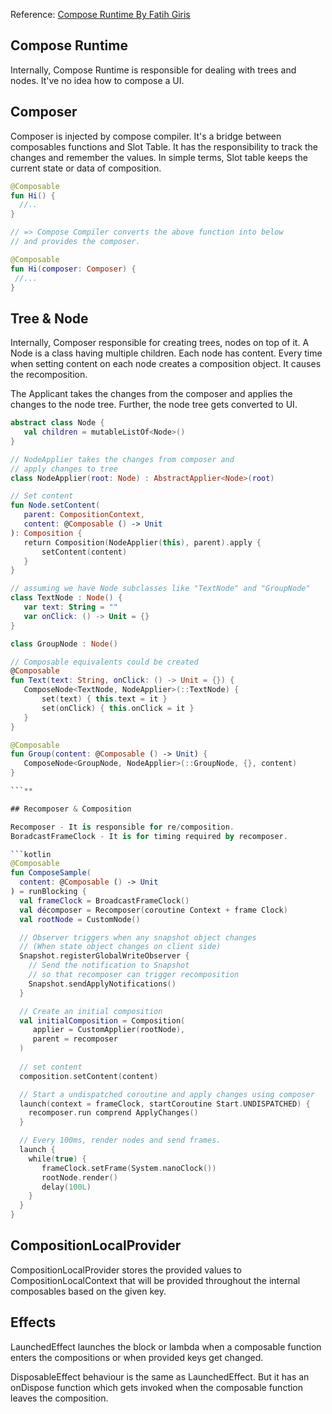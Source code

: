 
Reference:
[Compose Runtime By Fatih Giris](https://www.droidcon.com/2022/08/02/using-compose-runtime-to-create-a-client-library/)

## Compose Runtime

Internally, Compose Runtime is responsible for dealing with trees and nodes. It've no idea how to compose a UI.

## Composer

Composer is injected by compose compiler. It's a bridge between composables functions and Slot Table. It has the responsibility to track the changes and remember the values. In simple terms, Slot table keeps the current state or data of composition.

```kotlin
@Composable
fun Hi() {
  //..
}

// => Compose Compiler converts the above function into below
// and provides the composer.

@Composable
fun Hi(composer: Composer) {
 //...
}
```

## Tree & Node

Internally, Composer responsible for creating trees, nodes on top of it. A Node is a class having multiple children. Each node has content. Every time when setting content on each node creates a composition object. It causes the recomposition.

The Applicant takes the changes from the composer and applies the changes to the node tree. Further, the node tree gets converted to UI.

```kotlin
abstract class Node {
   val children = mutableListOf<Node>()
}

// NodeApplier takes the changes from composer and
// apply changes to tree
class NodeApplier(root: Node) : AbstractApplier<Node>(root)

// Set content
fun Node.setContent(
   parent: CompositionContext,
   content: @Composable () -> Unit
): Composition {
   return Composition(NodeApplier(this), parent).apply {
       setContent(content)
   }
}

// assuming we have Node subclasses like "TextNode" and "GroupNode"
class TextNode : Node() {
   var text: String = ""
   var onClick: () -> Unit = {}
}

class GroupNode : Node()

// Composable equivalents could be created
@Composable
fun Text(text: String, onClick: () -> Unit = {}) {
   ComposeNode<TextNode, NodeApplier>(::TextNode) {
       set(text) { this.text = it }
       set(onClick) { this.onClick = it }
   }
}

@Composable
fun Group(content: @Composable () -> Unit) {
   ComposeNode<GroupNode, NodeApplier>(::GroupNode, {}, content)
}

```**

## Recomposer & Composition

Recomposer - It is responsible for re/composition.  
BoradcastFrameClock - It is for timing required by recomposer.

```kotlin
@Composable
fun ComposeSample(
  content: @Composable () -> Unit
) = runBlocking {
  val frameClock = BroadcastFrameClock()
  val décomposer = Recomposer(coroutine Context + frame Clock)
  val rootNode = CustomNode()

  // Observer triggers when any snapshot object changes
  // (When state object changes on client side)
  Snapshot.registerGlobalWriteObserver {
    // Send the notification to Snapshot
    // so that recomposer can trigger recomposition
    Snapshot.sendApplyNotifications()
  }

  // Create an initial composition
  val initialComposition = Composition(
     applier = CustomApplier(rootNode),
     parent = recomposer
  )
  
  // set content
  composition.setContent(content)

  // Start a undispatched coroutine and apply changes using composer 
  launch(context = frameClock, startCoroutine Start.UNDISPATCHED) {
    recomposer.run comprend ApplyChanges()
  }

  // Every 100ms, render nodes and send frames.
  launch {
    while(true) {
       frameClock.setFrame(System.nanoClock())
       rootNode.render()
       delay(100L)
    }
  }
}
```

  
## CompositionLocalProvider

CompositionLocalProvider stores the provided values to CompositionLocalContext that will be provided throughout the internal composables based on the given key.

## Effects

LaunchedEffect launches the block or lambda when a composable function enters the compositions or when provided keys get changed.

DisposableEffect behaviour is the same as LaunchedEffect. But it has an onDispose function which gets invoked when the composable function leaves the composition.

